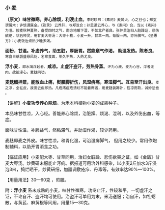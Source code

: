 ### 小 麦

**〔原文〕味甘微寒。养心除烦，利溲止血**。<small>李时珍曰：《素问》麦属火，心之谷也；郑玄谓属木；许慎谓属金。《别录》 云养肝，与郑说合；孙思邈云养心，与《素问》合，当以《素问》为准。按麦秋种夏熟，备受四时之气，南方地暖下湿，不如北产者良。张仲景治妇人脏躁证，悲伤欲绝，状若神灵，用甘麦大枣汤：大枣十枚，小麦一升，甘草一两，每服—两，亦补脾气。《圣惠方》：小麦饭治烦热少睡多渴。</small>

**面粉，甘温。补虚养气，助五脏，厚肠胃。然能壅气作渴， 助湿发热。陈者良**。<small>寒食日纸袋盛悬风处，名寒食面，年久不热，入药尤良。</small>

**浮小麦**，<small>即水淘浮起者。</small>**咸凉。止虚汗盗汗，劳热骨蒸**。<small>汗为心液，麦为心谷，浮者无肉，故能凉心。麦麸同功。</small>

**麦麸醋拌蒸，能散血止痛，熨腰脚折伤，风湿痹痛，寒湿脚气。互易至汗出良**。<small>麦之凉，全在皮，故面去皮即热。凡疮疡痘疮溃烂不能着席者，用麦麸装褥卧，性凉而软，诚妙法也 。</small>

【讲解】**小麦功专养心除烦**。为禾本科植物小麦的成熟种子。

本品味甘性凉，入心经。善能养心除烦，治脏躁、烦渴、泄利，以及外伤出血，等症。

面味甘性温，补脾益气，然粘滞气，并助湿作渴，较少药用。

麦麸即麦之外皮。味甘性凉，和胃化湿，可治湿痹脚气， 但用之较少。常用作炮制辅料，以助开胃消食之功。

【临证应用】小麦配大枣、甘草同用，治妇女脏躁、悲伤欲哭之证，如《金匮》甘麦大枣汤。炒黄研末服能止泻痢。据报道可用治外科感染，以小麦2斤加水3斤浸泡3曰，捣烂晒干，炒黄研细，加醋调敷疮疖、丹毒等，有效率达90%—100%。

【用量用法】30—60克 ，煎服。

附：**浮小麦**  系未成熟的小麦。味甘性微寒，功专止汗，性较和平，一切虚汗之证，不论自汗、盗汗均可使用。治盗汗可单用为末，米汤送服；治自汗，如牡蛎散，与黄芪、麻黄根等同用，用量15—30克。
